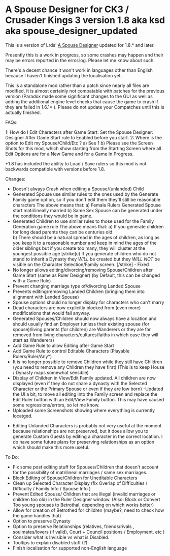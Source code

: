 # A Spouse Designer for CK3 / Crusader Kings 3 version 1.8 aka ksd aka spouse_designer_updated

This is a version of Lrds' <a href="https://steamcommunity.com/sharedfiles/filedetails/?id=2298410092" target="_blank"> A Spouse Designer</a> updated for 1.8.* and later.

Presently this is a work in progress, so some crashes may happen and their may be errors reported in the error.log. Please let me know about such.  

There's a decent chance it won't work in languages other than English because I haven't finished updating  the localisation yet. 

This is a standalone mod rather than a patch since nearly all files are modified. It is almost certainly not compatable with patches for the previous version (Paradox made some significant changes to the GUI as well as adding the additional engine level checks that cause the game to crash if they are failed in 1.6.1* ).  Please do not update your Compatches until this is actually finished.  

FAQs:

1: How do I Edit Characters after Game Start:
Set the Spouse Designer: Designer After Game Start rule to Enabled before you start. 
2: Where is the option to Edit my Spouse/Child/Etc ?
a) See 1 
b) Please see the Screen Shots for this mod, which show starting from the Starting Screen where all Edit Options are for a New Game and for a Game In Progress. 

*1.8 has included the ability to Load / Save rulers so this mod is not backwards compatible with versions before 1.8.

Changes:
- Doesn't always Crash when editing a Spouse/(unlanded) Child
- Generated Spouse use similar rules to the ones used by the Generate Family game option, so if you don't edit them they'll still be reasonable characters 
The above means that:
a) Female Rulers Generated Spouse start matrilineally married 
b) Same Sex Spouse can be generated under the conditions they would be in game.  
- Generated Children to use similar rules to those used for the Family Generation game rule
The above means that:
a) If you generate children for long dead parents they can be centuries old.  
b) There should be a natural spread in the ages of children, as long as you keep it to a reasonable number and keep in mind the ages of the older siblings but if you create too many, they will cluster at the youngest possible age
[strike]c) If you generate children who do not stand to inherit a Dynasty they *WILL* be created but they *WILL NOT* be visible on the Character Selection/Family screen. [/strike] - Fixed
- No longer allows editing/divorcing/removing Spouse/Children after Game Start (same as Ruler Designer) (by Default, this can be changed with a Game Rule)
- Prevent changing marriage type of/divorcing Landed Spouse
- Prevents editing/removing Landed Children (bringing them into alignment with Landed Spouse)
- Spouse options should no longer display for characters who can't marry 
- Dead characters are now explicitly blocked from (even more) modifications that would fail anyway. 
- Generated Spouses/Children should now always have a location and should usually find an Employer (unless their existing spouse (for spouse)/living parents (for children) are Wanderers or they are far removed from living characters/cultures/faiths in which case they will start as Wanderers)
- Add Game Rule to allow Editing after Game Start
- Add Game Rule to control Editable Characters (Playable Rulers/Ruler/Any*)
- It is no longer possible to remove Children while they still have Children (you need to remove any Children they have first)  (This is to keep House / Dynasty maps somewhat sensible)
- Display of Children in View/Edit Family updated.  All children are now displayed (even if they do not share a dynasty with the Selected Character or the Primary Spouse or even if they are low born)
-Updated the UI a bit, to move all editing into the Family screen and replace the Edit Ruler button with an Edit/View Family button.  This may have caused some regressions/errors, so let me know. 
- Uploaded some Screenshots showing where everything is currently locatged.

* Editing Unlanded Characters is probably not very useful at the moment because relationships are not preserved, but it does allow you to generate Custom Guests by editing a character in the correct location.  I do have some future plans for preserving relationships as an option which should make this more useful.

To Do:
- Fix some post editing stuff for Spouses/Children that doesn't account for the possibility of matrilineal marriages / same sex marriages. 
- Block Editing of Spouse/Children for Uneditable Characters
- Clean up Selected Character Display (fix Overlap of Difficulties / Difficulty / Family Info / Spouse Info )
- Prevent Edited Spouse/ Children that are illegal (invalid marriages or children too old) in the Ruler Designer window. (Also: Block or Convert Too young spouses to Betrothal, depending on which works better) 
- Allow for creation of Betrothed for children  (maybe?, need to check how the game handles that)
- Option to preserve Dynasty 
- Option to preserve Relationships (relatives, friends/rivals , soulmates/lovers (if valid), Court + Council positions / Employment. etc ) 
- Consider what is Invisible vs what is Disabled. 
- Tooltips to explain disabled stuff (?)
- Finish localisation for supported non-English language
